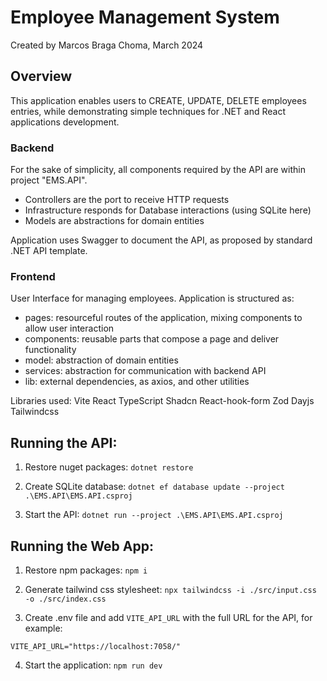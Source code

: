 # Employee Management System

Created by Marcos Braga Choma, March 2024

## Overview

This application enables users to CREATE, UPDATE, DELETE employees entries, while demonstrating simple techniques for .NET and React applications development.

### Backend
For the sake of simplicity, all components required by the API are within project "EMS.API".
- Controllers are the port to receive HTTP requests
- Infrastructure   responds for Database interactions (using SQLite here)
- Models are abstractions for domain entities

Application uses Swagger to document the API, as proposed by standard .NET API template.


### Frontend
User Interface for managing employees. Application is structured as:
- pages: resourceful routes of the application, mixing components to allow user interaction
- components: reusable parts that compose a page and deliver functionality
- model: abstraction of domain entities
- services: abstraction for communication with backend API
- lib: external dependencies, as axios, and other utilities

Libraries used:
Vite
React
TypeScript
Shadcn
React-hook-form
Zod
Dayjs
Tailwindcss

## Running the API:

1. Restore nuget packages:
`dotnet restore`

2. Create SQLite database:
`dotnet ef database update --project .\EMS.API\EMS.API.csproj`

3. Start the API:
`dotnet run --project .\EMS.API\EMS.API.csproj`

## Running the Web App:

1. Restore npm packages:
`npm i`

2. Generate tailwind css stylesheet:
`npx tailwindcss -i ./src/input.css -o ./src/index.css`

3. Create .env file and add `VITE_API_URL` with the full URL for the API, for example:
```
VITE_API_URL="https://localhost:7058/"
```

4. Start the application:
`npm run dev`